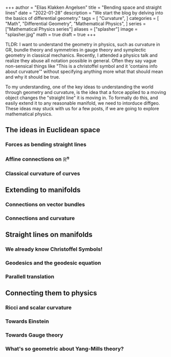 +++
author = "Elias Klakken Angelsen"
title = "Bending space and straight lines"
date = "2022-01-28"
description = "We start the blog by delving into the basics of differential geometry."
tags = [
    "Curvature",
]
categories = [
    "Math", "Differential Geometry", "Mathematical Physics",
]
series = ["Mathematical Physics series"]
aliases = ["splasher"]
image = "splasher.jpg"
math = true
draft = true
+++

TLDR: I want to understand the geometry in physics, such as curvature in GR, bundle theory and symmetries in gauge theory and symplectic geometry in classical mechanics. 
Recently, I attended a physics talk and realize they abuse all notation possible in general. Often they say vague non-sensical things like "This is a christoffel symbol and it 'contains info about curvature'"
without specifying anything more what that should mean and why it should be true.

To my understanding, one of the key ideas to understanding the world through geometry and curvature, is the idea that a force applied to a moving object changes the "straight line" it is moving in.
To formally do this, and easily extend it to any reasonable manifold, we need to intorduce diffgeo. These ideas may stuck with us for a few posts, if we are going to explore mathematical physics.

## The ideas in Euclidean space
### Forces as bending straight lines

### Affine connections on $\mathbb{R}^n$

### Classical curvature of curves

## Extending to manifolds

### Connections on vector bundles

### Connections and curvature

## Straight lines on manifolds

### We already know Christoffel Symbols!

### Geodesics and the geodesic equation

### Parallell translation

## Connecting them to physics

### Ricci and scalar curvature

### Towards Einstein

### Towards Gauge theory

### What's so geometric about Yang-Mills theory?


